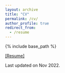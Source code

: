 ```yaml
---
layout: archive
title: "CV"
permalink: /cv/
author_profile: true
redirect_from:
  - /resume
---
```


{% include base_path %}

[[Resume]](https://darknorth0.github.io/files/Resume.pdf) 

Last updated on Nov 2022.
